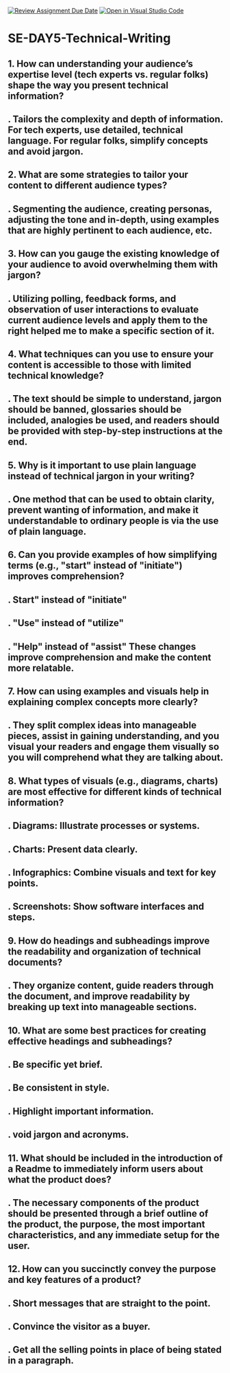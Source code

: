 [![Review Assignment Due Date](https://classroom.github.com/assets/deadline-readme-button-22041afd0340ce965d47ae6ef1cefeee28c7c493a6346c4f15d667ab976d596c.svg)](https://classroom.github.com/a/zsAR-pyY)
[![Open in Visual Studio Code](https://classroom.github.com/assets/open-in-vscode-2e0aaae1b6195c2367325f4f02e2d04e9abb55f0b24a779b69b11b9e10269abc.svg)](https://classroom.github.com/online_ide?assignment_repo_id=18472925&assignment_repo_type=AssignmentRepo)
# SE-DAY5-Technical-Writing
## 1. How can understanding your audience’s expertise level (tech experts vs. regular folks) shape the way you present technical information?
## . Tailors the complexity and depth of information. For tech experts, use detailed, technical language. For regular folks, simplify concepts and avoid jargon.

## 2. What are some strategies to tailor your content to different audience types?
## . Segmenting the audience, creating personas, adjusting the tone and in-depth, using examples that are highly pertinent to each audience, etc.

## 3. How can you gauge the existing knowledge of your audience to avoid overwhelming them with jargon?
## . Utilizing polling, feedback forms, and observation of user interactions to evaluate current audience levels and apply them to the right helped me to make a specific section of it.

## 4. What techniques can you use to ensure your content is accessible to those with limited technical knowledge?
## . The text should be simple to understand, jargon should be banned, glossaries should be included, analogies be used, and readers should be provided with step-by-step instructions at the end.

## 5. Why is it important to use plain language instead of technical jargon in your writing?
## . One method that can be used to obtain clarity, prevent wanting of information, and make it understandable to ordinary people is via the use of plain language.

## 6. Can you provide examples of how simplifying terms (e.g., "start" instead of "initiate") improves comprehension?
## . Start" instead of "initiate"
## . "Use" instead of "utilize"
## . "Help" instead of "assist" These changes improve comprehension and make the content more relatable.

## 7. How can using examples and visuals help in explaining complex concepts more clearly?
## . They split complex ideas into manageable pieces, assist in gaining understanding, and you visual your readers and engage them visually so you will comprehend what they are talking about.

## 8. What types of visuals (e.g., diagrams, charts) are most effective for different kinds of technical information?
## . Diagrams: Illustrate processes or systems.
## . Charts: Present data clearly.
## . Infographics: Combine visuals and text for key points.
## . Screenshots: Show software interfaces and steps.

## 9. How do headings and subheadings improve the readability and organization of technical documents?
## . They organize content, guide readers through the document, and improve readability by breaking up text into manageable sections.

## 10. What are some best practices for creating effective headings and subheadings?
## . Be specific yet brief. 
## . Be consistent in style.
## . Highlight important information. 
## . void jargon and acronyms.

## 11. What should be included in the introduction of a Readme to immediately inform users about what the product does?
## . The necessary components of the product should be presented through a brief outline of the product, the purpose, the most important characteristics, and any immediate setup for the user.

## 12. How can you succinctly convey the purpose and key features of a product?
## . Short messages that are straight to the point.
## . Convince the visitor as a buyer. 
## . Get all the selling points in place of being stated in a paragraph.
